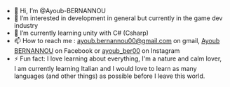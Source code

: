 - 👋 Hi, I’m @Ayoub-BERNANNOU
- 👀 I’m interested in development in general but currently in the game dev industry
- 🌱 I’m currently learning unity with C# (Csharp)
- 📫 How to reach me : ayoub.bernannou00@gmail.com on gmail, [Ayoub BERNANNOU](https://www.facebook.com/AyouBernannou) on Facebook or [ayoub_ber00](https://www.instagram.com/ayoub_ber00/) on Instagram
- ⚡ Fun fact: I love learning about everything, I'm a nature and calm lover, I am currently learning Italian and I would love to learn as many languages (and other things) as possible before I leave this world.
